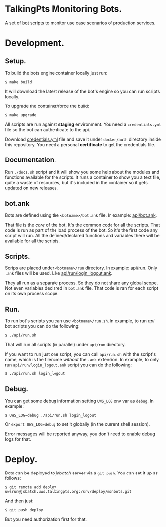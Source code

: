 # TalkingPts Monitoring Bots.

A set of [bot][bot.docs] scripts to monitor use case scenarios of production services.

[bot.docs]: https://github.com/TalkingPts/Infrastructure/blob/master/docs/uwsbot.md

# Development.

## Setup.

To build the bots engine container locally just run:

	$ make build

It will download the latest release of the bot's engine so you can run scripts locally.

To upgrade the container/force the build:

	$ make upgrade

All scripts are run against **staging** environment. You need a `credentials.yml` file
so the bot can authenticate to the api.

Download [credentials.yml][bot.auth] file and save it under `docker/auth` directory
inside this repository. You need a personal **certificate** to get the credentials file.

[bot.auth]: https://jsbatch.uws.talkingpts.org/uwsbot/credentials.yml

## Documentation.

Run `./docs.sh` script and it will show you some help about the modules and functions
available for the scripts. It runs a container to show you a text file, quite a waste
of resources, but it's included in the container so it gets updated on new releases.

## bot.ank

Bots are defined using the `<botname>/bot.ank` file. In example: [api/bot.ank](./api/bot.ank).

That file is the *core* of the bot. It's the common code for all the scripts.
That code is run as part of the load process of the bot. So it's the first code any script
will run. All the defined/declared functions and variables there will be available for all the
scripts.

## Scripts.

Scrips are placed under `<botname>/run` directory. In example: [api/run](./api/run/).
Only `.ank` files will be used. Like [api/run/login_logout.ank](api/run/login_logout.ank).

They all run as a separate process. So they do not share any global scope. Not even variables declared in `bot.ank` file. That code is ran for each script on its own
process scope.

## Run.

To run bot's scripts you can use `<botname>/run.sh`. In example, to run *api* bot scripts you can do the following:

    $ ./api/run.sh

That will run all scripts (in parallel) under `api/run` directory.

If you want to run just one script, you can call `api/run.sh` with the script's name, which is the filename *without* the `.ank` extension. In example, to only run
`api/run/login_logout.ank` script you can do the following:

    $ ./api/run.sh login_logout

## Debug.

You can get some debug information setting `UWS_LOG` env var as `debug`. In example:

    $ UWS_LOG=debug ./api/run.sh login_logout

Or `export UWS_LOG=debug` to set it globally (in the current shell session).

Error messages will be reported anyway, you don't need to enable debug logs for that.

# Deploy.

Bots can be deployed to *jsbatch* server via a `git push`. You can set it up as follows:

	$ git remote add deploy uwsrun@jsbatch.uws.talkingpts.org:/srv/deploy/monbots.git

And then just:

	$ git push deploy

But you need authorization first for that.
